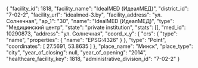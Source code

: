 {
    "facility_id": 1818,
    "facility_name": "IdealMED (ИдеалМЕД)",
    "district_id": "7-02-2",
    "facility_url": "idealmed-3.by",
    "facility_address": "ул. Солнечная",
    "ap_1": "30",
    "name": "IdealMED (ИдеалМЕД)",
    "type": "Медицинский центр",
    "state": "private institution",
    "stats": [],
    "med_id": 10290873,
    "address": "ул. Солнечная",
    "coord_x_y": {
        "crs": {
            "type": "name",
            "properties": {
                "name": "EPSG:4326"
            }
        },
        "type": "Point",
        "coordinates": [
            27.5691,
            53.8635
        ]
    },
    "place_name": "Минск",
    "place_type": "city",
    "year_of_closing": null,
    "year_of_opening": "2014",
    "healthcare_facility_key": 1818,
    "administrative_division_id": "7-02-2"
}